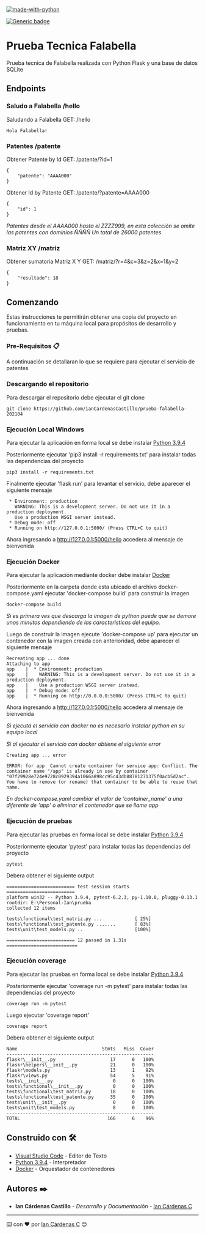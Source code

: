 [![made-with-python](https://img.shields.io/badge/Made%20with-Python-1f425f.svg)](https://www.python.org/)

[![Generic badge](https://img.shields.io/badge/coverage-96%25-green)](https://shields.io/)


# Prueba Tecnica Falabella
Prueba tecnica de Falabella realizada con Python Flask y una base de datos SQLite

## Endpoints

### Saludo a Falabella /hello
Saludando a Falabella
GET: /hello
```
Hola Falabella!
```

### Patentes /patente

Obtener Patente by Id 
GET: /patente/?id=1
```
{
    "patente": "AAAA000"
}
```

Obtener Id by Patente
GET: /patente/?patente=AAAA000
```
{
    "id": 1
}
```

_Patentes desde el AAAA000 hasta el ZZZZ999, en esta colección se omite las patentes con dominios ÑÑÑÑ_
_Un total de 26000 patentes_

### Matriz XY /matriz

Obtener sumatoria Matriz X Y
GET: /matriz/?r=4&c=3&z=2&x=1&y=2
```
{
    "resultado": 18
}
```


## Comenzando
Estas instrucciones te permitirán obtener una copia del proyecto en funcionamiento en tu máquina local para propósitos de desarrollo y pruebas.

### Pre-Requisitos 📋
A continuación se detallaran lo que se requiere para ejecutar el servicio de patentes

### Descargando el repositorio

Para descargar el repositorio debe ejecutar el git clone
```
git clone https://github.com/ianCardenasCastillo/prueba-falabella-202104
```

### Ejecución Local Windows

Para ejecutar la aplicación en forma local se debe instalar [Python 3.9.4](https://www.python.org/downloads/)

Posteriormente ejecutar 'pip3 install -r requirements.txt' para instalar todas las dependencias del proyecto
```
pip3 install -r requirements.txt
```

Finalmente ejecutar 'flask run' para levantar el servicio, debe aparecer el siguiente mensaje
```
 * Environment: production
   WARNING: This is a development server. Do not use it in a production deployment.
   Use a production WSGI server instead.
 * Debug mode: off
 * Running on http://127.0.0.1:5000/ (Press CTRL+C to quit)
```

Ahora ingresando a http://127.0.0.1:5000/hello accedera al mensaje de bienvenida

### Ejecución Docker

Para ejecutar la aplicación mediante docker debe instalar [Docker](https://docs.docker.com/docker-for-windows/install/) 

Posteriormente en la carpeta donde esta ubicado el archivo docker-compose.yaml ejecutar 'docker-compose build' para construir la imagen
```
docker-compose build
```
_Si es primera ves que descarga la imagen de python puede que se demore unos minutos dependiendo de las caracteristicas del equipo._

Luego de construir la imagen ejecute 'docker-compose up' para ejecutar un contenedor con la imagen creada con anterioridad, debe aparecer el siguiente mensaje

```
Recreating app ... done
Attaching to app
app    |  * Environment: production
app    |    WARNING: This is a development server. Do not use it in a production deployment.
app    |    Use a production WSGI server instead.
app    |  * Debug mode: off
app    |  * Running on http://0.0.0.0:5000/ (Press CTRL+C to quit)
```
Ahora ingresando a http://127.0.0.1:5000/hello accedera al mensaje de bienvenida

_Si ejecuta el servicio con docker no es necesario instalar python en su equipo local_

_Si al ejecutar el servicio con docker obtiene el siguiente error_

```
Creating app ... error

ERROR: for app  Cannot create container for service app: Conflict. The container name "/app" is already in use by container "07f29928e724e9728c0929394a1066a898cc95c43db88781271375f0acb5d2ac". You have to remove (or rename) that container to be able to reuse that name.
```
_En docker-compose.yaml cambiar el valor de 'container_name' a una diferente de 'app' o eliminar el contenedor que se llame app_

### Ejecución de pruebas

Para ejecutar las pruebas en forma local se debe instalar [Python 3.9.4](https://www.python.org/downloads/)

Posteriormente ejecutar 'pytest' para instalar todas las dependencias del proyecto
```
pytest
```
Debera obtener el siguiente output
```
========================= test session starts =========================
platform win32 -- Python 3.9.4, pytest-6.2.3, py-1.10.0, pluggy-0.13.1
rootdir: E:\Personal-Ian\prueba
collected 12 items

tests\functional\test_matriz.py ...            [ 25%]
tests\functional\test_patente.py .......       [ 83%]
tests\unit\test_models.py ..                   [100%] 

========================= 12 passed in 1.31s ==========================
```

### Ejecución coverage
Para ejecutar las pruebas en forma local se debe instalar [Python 3.9.4](https://www.python.org/downloads/)

Posteriormente ejecutar 'coverage run -m pytest' para instalar todas las dependencias del proyecto
```
coverage run -m pytest
```
Luego ejecutar 'coverage report'
```
coverage report
```

Debera obtener el siguiente output
```
Name                               Stmts   Miss  Cover
------------------------------------------------------
flaskr\__init__.py                    17      0   100%
flaskr\helpers\__init__.py            21      0   100%
flaskr\models.py                      13      1    92%
flaskr\views.py                       54      5    91%
tests\__init__.py                      0      0   100%
tests\functional\__init__.py           0      0   100%
tests\functional\test_matriz.py       18      0   100%
tests\functional\test_patente.py      35      0   100%
tests\unit\__init__.py                 0      0   100%
tests\unit\test_models.py              8      0   100%
------------------------------------------------------
TOTAL                                166      6    96%
```

## Construido con 🛠️

* [Visual Studio Code](https://code.visualstudio.com/download) - Editor de Texto
* [Python 3.9.4](https://www.python.org/downloads/) - Interpretador
* [Docker](https://docs.docker.com/docker-for-windows/install/) - Orquestador de contenedores

## Autores ✒️

* **Ian Cárdenas Castillo** - *Desarrollo y Documentación* - [Ian Cárdenas C](https://github.com/ianCardenasCastillo)

---
⌨️ con ❤️ por [Ian Cárdenas C](https://github.com/ianCardenasCastillo) 😊